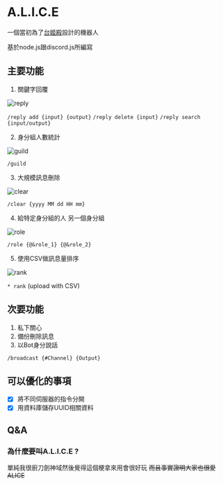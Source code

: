 # A.L.I.C.E
一個當初為了[台姬殿](https://discord.gg/tvpc)設計的機器人

基於node.js跟discord.js所編寫

## 主要功能
1. 關鍵字回覆

![reply](https://i.imgur.com/CBpNraV.gif)

```/reply add {input} {output}```
```/reply delete {input}```
```/reply search {input/output}```

2. 身分組人數統計

![guild](https://i.imgur.com/gW28cFV.gif)

```/guild```

3. 大規模訊息刪除

![clear](https://i.imgur.com/Ojmm4oB.gif)

```/clear {yyyy MM dd HH mm}```

4. 給特定身分組的人 另一個身分組

![role](https://i.imgur.com/2TZrWWV.gif)

```/role {@&role_1} {@&role_2}```

5. 使用CSV做訊息量排序

![rank](https://i.imgur.com/fSDm2MU.gif)

```* rank``` (upload with CSV)

## 次要功能
1. 私下關心
2. 備份刪除訊息
3. 以Bot身分說話

```/broadcast {#Channel} {Output}```

## 可以優化的事項
- [x] 將不同伺服器的指令分開
- [x] 用資料庫儲存UUID相關資料

## Q&A
### 為什麼要叫A.L.I.C.E ?
單純我很廚刀劍神域然後覺得這個梗拿來用會很好玩
~~而且事實證明大家也很愛ALICE~~
